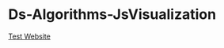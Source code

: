 # Ds-Algorithms-JsVisualization
[Test Website](https://johnm28.github.io/Ds-Algorithms-JsVisualization)
